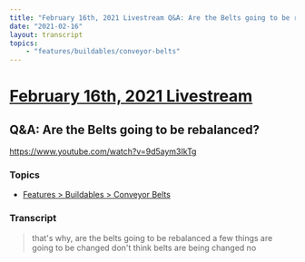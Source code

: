 ```yaml
---
title: "February 16th, 2021 Livestream Q&A: Are the Belts going to be rebalanced?"
date: "2021-02-16"
layout: transcript
topics:
    - "features/buildables/conveyor-belts"
---
```

# [February 16th, 2021 Livestream](../2021-02-16.md)
## Q&A: Are the Belts going to be rebalanced?
https://www.youtube.com/watch?v=9d5aym3IkTg

### Topics
* [Features > Buildables > Conveyor Belts](../topics/features/buildables/conveyor-belts.md)

### Transcript

> that's why, are the belts going to be rebalanced a few things are going to be changed don't think belts are being changed no
